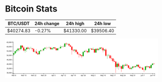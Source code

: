 # Bitcoin Stats

BTC/USDT|24h change|24h high|24h low|
|---|---|---|---|
|$40274.83|-0.27%|$41330.00|$39506.40|

<img src="./chart.svg">
